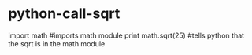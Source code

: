 # python-call-sqrt
import math #imports math module
print math.sqrt(25) #tells python that the sqrt is in the math module
